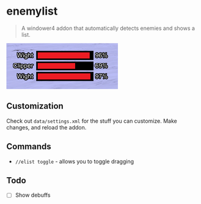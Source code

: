 # enemylist

> A windower4 addon that automatically detects enemies and shows a list.

![./images/screenshot.png](./images/screenshot.png)

## Customization

Check out `data/settings.xml` for the stuff you can customize. Make changes, and reload the addon.

## Commands

- `//elist toggle` - allows you to toggle dragging

## Todo

- [ ] Show debuffs
